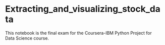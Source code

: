 # Extracting_and_visualizing_stock_data
This notebook is the final exam for the Coursera-IBM Python Project for Data Science course.
